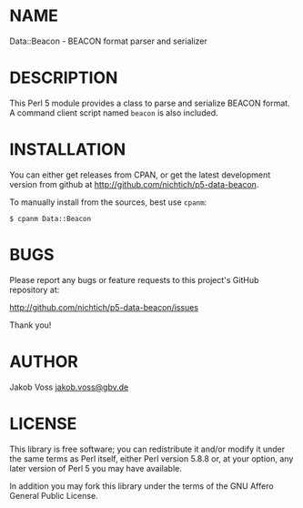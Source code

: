 # NAME

Data::Beacon - BEACON format parser and serializer

# DESCRIPTION

This Perl 5 module provides a class to parse and serialize BEACON format.
A command client script named `beacon` is also included.

# INSTALLATION

You can either get releases from CPAN, or get the latest development
version from github at http://github.com/nichtich/p5-data-beacon. 

To manually install from the sources, best use `cpanm`:

    $ cpanm Data::Beacon

# BUGS

Please report any bugs or feature requests to this project's GitHub
repository at:

http://github.com/nichtich/p5-data-beacon/issues

Thank you!   

# AUTHOR
Jakob Voss <jakob.voss@gbv.de>

# LICENSE

This library is free software; you can redistribute it and/or modify it
under the same terms as Perl itself, either Perl version 5.8.8 or, at
your option, any later version of Perl 5 you may have available.

In addition you may fork this library under the terms of the 
GNU Affero General Public License.
